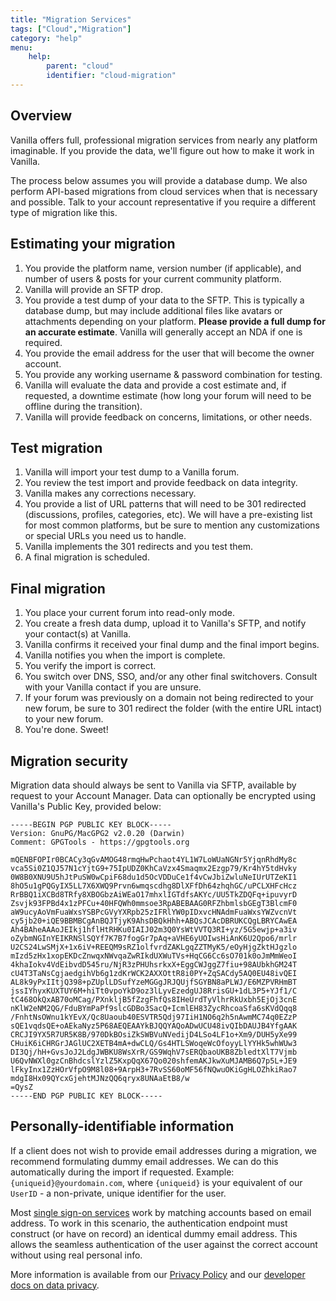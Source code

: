 ```yaml
---
title: "Migration Services"
tags: ["Cloud","Migration"]
category: "help"
menu:
    help:
        parent: "cloud"
        identifier: "cloud-migration"
---
```


## Overview

Vanilla offers full, professional migration services from nearly any platform imaginable. If you provide the data, we'll figure out how to make it work in Vanilla.

The process below assumes you will provide a database dump. We also perform API-based migrations from cloud services when that is necessary and possible. Talk to your account representative if you require a different type of migration like this.

## Estimating your migration

1. You provide the platform name, version number (if applicable), and number of users & posts for your current community platform.
2. Vanilla will provide an SFTP drop.
3. You provide a test dump of your data to the SFTP. This is typically a database dump, but may include additional files like avatars or attachments depending on your platform. **Please provide a full dump for an accurate estimate**. Vanilla will generally accept an NDA if one is required.
4. You provide the email address for the user that will become the owner account.
5. You provide any working username & password combination for testing.
6. Vanilla will evaluate the data and provide a cost estimate and, if requested, a downtime estimate (how long your forum will need to be offline during the transition).
7. Vanilla will provide feedback on concerns, limitations, or other needs.

## Test migration

1. Vanilla will import your test dump to a Vanilla forum.
2. You review the test import and provide feedback on data integrity.
3. Vanilla makes any corrections necessary.
4. You provide a list of URL patterns that will need to be 301 redirected (discussions, profiles, categories, etc). We will have a pre-existing list for most common platforms, but be sure to mention any customizations or special URLs you need us to handle.
5. Vanilla implements the 301 redirects and you test them.
6. A final migration is scheduled.

## Final migration

1. You place your current forum into read-only mode.
2. You create a fresh data dump, upload it to Vanilla's SFTP, and notify your contact(s) at Vanilla.
3. Vanilla confirms it received your final dump and the final import begins.
4. Vanilla notifies you when the import is complete.
5. You verify the import is correct.
6. You switch over DNS, SSO, and/or any other final switchovers. Consult with your Vanilla contact if you are unsure.
7. If your forum was previously on a domain not being redirected to your new forum, be sure to 301 redirect the folder (with the entire URL intact) to your new forum.
8. You're done. Sweet!

## Migration security

Migration data should always be sent to Vanilla via SFTP, available by request to your Account Manager. Data can optionally be encrypted using Vanilla's Public Key, provided below:

  ```
  -----BEGIN PGP PUBLIC KEY BLOCK-----
  Version: GnuPG/MacGPG2 v2.0.20 (Darwin)
  Comment: GPGTools - https://gpgtools.org

  mQENBFOPIr0BCACy3qGvAMOG48rmqHwPchaot4YL1W7LoWUaNGNr5YjqnRhdMy8c
  vca5Si0Z1QJ57N1cYjtG9+75IpUDZ0KhCaVzx4Smaqmx2Ezgp79/Kr4hY5tdHvky
  0W8B0XNU9U5hJtPuSW0wCpiF68du1d5OcVDDuCe1f4vCwJbiZwluNeIUrUTZeKI1
  8hO5u1gPQGyIX5LL7X6XWQ9Prvn6wmqscdhg8DlXFfDh64zhqhGC/uPCLXHFcHcz
  RrBBQ1iXCBd8TRfy8XBOGbzAiWEaO17mhxlIGTdfsAKYc/UU5TkZDQFq+ipuvyrD
  Zsvjk93FPBd4x1zPFCu+40HFQWh0mmsoe3RpABEBAAG0RFZhbmlsbGEgT3BlcmF0
  aW9ucyAoVmFuaWxsYSBPcGVyYXRpb25zIFRlYW0pIDxvcHNAdmFuaWxsYWZvcnVt
  cy5jb20+iQE9BBMBCgAnBQJTjyK9AhsDBQkHhh+ABQsJCAcDBRUKCQgLBRYCAwEA
  Ah4BAheAAAoJEIkj1hflHtRHKu0IAIJ02m3Q0YsWtVVTQ3RI+yz/5G5ewjp+a3iv
  oZybmNGInYEIKRNSlSQYf7K7B7fogGr7pAq+aVHE6yUOIwsHiAnK6U2Qpo6/mrlr
  U2CS24LwSMjX+1x6iV+REEQM9sRZ1olfvrdZAKLgqZZTMyK5/eOyHjgZktHJgzlo
  mIzd5zHx1xopEKDcZnwqxNWvqaZwRIkdUXWuTVs+HqCG6Cc6sO701k0oJmMmWeoI
  4khaIokv4VdEibvdD545ru/NjR3zPHUhsrkxX+EggCWJggZ7fiu+98AUbkhGM24T
  cU4T3TaNsCgjaedgihVb6g1zdKrWCK2AXXOttR8i0PY+ZqSACdy5AQ0EU48ivQEI
  AL8k9yPxIItjQ398+pZUplLDSufYzeMGGgJRJQUjfSGYBN8aPLWJ/E6MZPVRHmBT
  jssIYhyxKUXTUY6M+hiTt0vpoYkD9oz3lLyvEzedgUJ8RrisGU+1dL3P5+YJf1/C
  tC468OkQxAB70oMCag/PXnkljB5fZzgFhfQs8IHeUrdTyVlhrRkUxbh5EjOj3cnE
  nKlW2eNM2QG/FduBYmPaPf9slcGDBo3SacQ+IcmlEH83ZycRhcoaSfa6sKVdQqq8
  /FnhtNsOWnu1kYEvX/Qc8Uaoub40ESVTR5Qdj97IiH1NO6q2h5nAwmMC74q0EZzP
  sQE1vqdsQE+oAEkaNyz5P68AEQEAAYkBJQQYAQoADwUCU48ivQIbDAUJB4YfgAAK
  CRCJI9YX5R7UR5K8B/970DkBOsiZkSWBVuNVedijD4LSo4LF1o+Xm9/DUH5yXe99
  CHuiK6iCHRGrJAGlUC2XETB4mA+dwCLQ/Gs4HTLSWoqeWcOfoyyLlYYHk5whWUw3
  DI3Qj/hH+GvsJoJ2LdgJWBKU8WsXrR/GS9WqhV7sERQbaoUKB8ZbledtXlT7Vjmb
  U6QvNWXl0gzCnBhdcslYzlZ5KxpQqX67Qo020shfemAKJkwXuMJAMB6Q7p5L+JE9
  lFkyInx1ZzHOrVfpO9M8l08+9ArpH3+7RvSS60oMF56fNQwuOKiGgHLOZhkiRao7
  mdgI8Hx09QYcxGjehtMJNzQQ6qryx8UNAaEtB8/w
  =QysZ
  -----END PGP PUBLIC KEY BLOCK-----
  ```

## Personally-identifiable information

If a client does not wish to provide email addresses during a migration, we recommend formulating dummy email addresses. We can do this automatically during the import if requested. Example: `{uniqueid}@yourdomain.com`, where `{uniqueid}` is your equivalent of our `UserID` - a non-private, unique identifier for the user.

Most [single sign-on services](http://docs.vanillaforums.com/features/sso/) work by matching accounts based on email address. To work in this scenario, the authentication endpoint must construct (or have on record) an identical dummy email address. This allows the seamless authentication of the user against the correct account without using real personal info.

More information is available from our [Privacy Policy](https://vanillaforums.com/info/privacy) and our [developer docs on data privacy](/developers/data-privacy).
